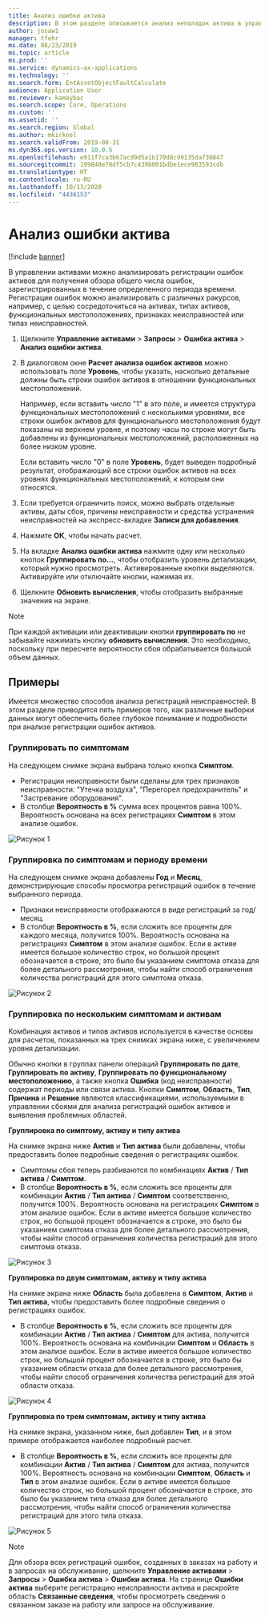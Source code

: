 ```yaml
---
title: Анализ ошибки актива
description: В этом разделе описывается анализ неполадок актива в управлении активами.
author: josaw1
manager: tfehr
ms.date: 08/23/2019
ms.topic: article
ms.prod: ''
ms.service: dynamics-ax-applications
ms.technology: ''
ms.search.form: EntAssetObjectFaultCalculate
audience: Application User
ms.reviewer: kamaybac
ms.search.scope: Core, Operations
ms.custom: ''
ms.assetid: ''
ms.search.region: Global
ms.author: mkirknel
ms.search.validFrom: 2019-08-31
ms.dyn365.ops.version: 10.0.5
ms.openlocfilehash: e911f7ca3b67acd9d5a1b170d8c99135da730847
ms.sourcegitcommit: 199848e78df5cb7c439b001bdbe1ece963593cdb
ms.translationtype: HT
ms.contentlocale: ru-RU
ms.lasthandoff: 10/13/2020
ms.locfileid: "4436153"
---
```

# <a name="asset-fault-analysis"></a>Анализ ошибки актива

[!include [banner](../../includes/banner.md)]

 

В управлении активами можно анализировать регистрации ошибок активов для получения обзора общего числа ошибок, зарегистрированных в течение определенного периода времени. Регистрации ошибок можно анализировать с различных ракурсов, например, с целью сосредоточиться на активах, типах активов, функциональных местоположениях, признаках неисправностей или типах неисправностей.

1. Щелкните **Управление активами** > **Запросы** > **Ошибка актива** > **Анализ ошибки актива**.

2. В диалоговом окне **Расчет анализа ошибок активов** можно использовать поле **Уровень**, чтобы указать, насколько детальные должны быть строки ошибок активов в отношении функциональных местоположений. 

    Например, если вставить число "1" в это поле, и имеется структура функциональных местоположений с несколькими уровнями, все строки ошибок активов для функционального местоположения будут показаны на верхнем уровне, и поэтому часы по строке могут быть добавлены из функциональных местоположений, расположенных на более низком уровне. 
        
    Если вставить число "0" в поле **Уровень**, будет выведен подробный результат, отображающий все строки ошибок активов на всех уровнях функциональных местоположений, к которым они относятся.

3. Если требуется ограничить поиск, можно выбрать отдельные активы, даты сбоя, причины неисправности и средства устранения неисправностей на экспресс-вкладке **Записи для добавления**.

4. Нажмите **ОК**, чтобы начать расчет.

5. На вкладке **Анализ ошибки актива** нажмите одну или несколько кнопок **Группировать по...**, чтобы отобразить уровень детализации, который нужно просмотреть. Активированные кнопки выделяются. Активируйте или отключайте кнопки, нажимая их.

6. Щелкните **Обновить вычисления**, чтобы отобразить выбранные значения на экране. 

>[!NOTE]
>При каждой активации или деактивации кнопки **группировать по** не забывайте нажимать кнопку **обновить вычисления**. Это необходимо, поскольку при пересчете вероятности сбоя обрабатывается большой объем данных.

## <a name="examples"></a>Примеры

Имеется множество способов анализа регистраций неисправностей. В этом разделе приводится пять примеров того, как различные выборки данных могут обеспечить более глубокое понимание и подробности при анализе регистрации ошибок активов.

### <a name="group-by-symptoms"></a>Группировать по симптомам

На следующем снимке экрана выбрана только кнопка **Симптом**.

- Регистрации неисправности были сделаны для трех признаков неисправности: "Утечка воздуха", "Перегорел предохранитель" и "Застревание оборудования".  
- В столбце **Вероятность в %** сумма всех процентов равна 100%. Вероятность основана на всех регистрациях **Симптом** в этом анализе ошибок.

![Рисунок 1](media/06-controlling-and-reporting.png)

### <a name="group-by-symptoms-and-time-period"></a>Группировка по симптомам и периоду времени

На следующем снимке экрана добавлены **Год** и **Месяц**, демонстрирующие способы просмотра регистраций ошибок в течение выбранного периода.

- Признаки неисправности отображаются в виде регистраций за год/месяц.  
- В столбце **Вероятность в %**, если сложить все проценты для каждого месяца, получится 100%. Вероятность основана на регистрациях **Симптом** в этом анализе ошибок. Если в активе имеется большое количество строк, но большой процент обозначается в строке, это было бы указанием симптома отказа для более детального рассмотрения, чтобы найти способ ограничения количества регистраций для этого симптома отказа.

![Рисунок 2](media/07-controlling-and-reporting.png)

### <a name="group-by-multiple-symptoms-and-assets"></a>Группировка по нескольким симптомам и активам

Комбинация активов и типов активов используется в качестве основы для расчетов, показанных на трех снимках экрана ниже, с увеличением уровня детализации.  

Обычно кнопки в группах панели операций **Группировать по дате**, **Группировать по активу**, **Группировать по функциональному местоположению**, а также кнопка **Ошибка** (код неисправности) содержат периоды или связи актива. Кнопки **Симптом**, **Область**, **Тип**, **Причина** и **Решение** являются классификациями, используемыми в управлении сбоями для анализа регистраций ошибок активов и выявления проблемных областей.  

**Группировка по симптому, активу и типу актива**

На снимке экрана ниже **Актив** и **Тип актива** были добавлены, чтобы предоставить более подробные сведения о регистрациях ошибок.

- Симптомы сбоя теперь разбиваются по комбинациях **Актив** / **Тип актива** / **Симптом**.  
- В столбце **Вероятность в %**, если сложить все проценты для комбинации **Актив** / **Тип актива** / **Симптом** соответственно, получится 100%. Вероятность основана на регистрациях **Симптом** в этом анализе ошибок. Если в активе имеется большое количество строк, но большой процент обозначается в строке, это было бы указанием симптома отказа для более детального рассмотрения, чтобы найти способ ограничения количества регистраций для этого симптома отказа.

![Рисунок 3](media/08-controlling-and-reporting.png)

**Группировка по двум симптомам, активу и типу актива**

На снимке экрана ниже **Область** была добавлена в **Симптом**, **Актив** и **Тип актива**, чтобы предоставить более подробные сведения о регистрациях ошибок.

- В столбце **Вероятность в %**, если сложить все проценты для комбинации **Актив** / **Тип актива** / **Симптом** для актива, получится 100%. Вероятность основана на комбинации **Симптом** и **Область** в этом анализе ошибок. Если в активе имеется большое количество строк, но большой процент обозначается в строке, это было бы указанием области отказа для более детального рассмотрения, чтобы найти способ ограничения количества регистраций для этой области отказа.  

![Рисунок 4](media/09-controlling-and-reporting.png)

**Группировка по трем симптомам, активу и типу актива**

На снимке экрана, указанном ниже, был добавлен **Тип**, и в этом примере отображается наиболее подробный расчет.
 
- В столбце **Вероятность в %**, если сложить все проценты для комбинации **Актив** / **Тип актива** / **Симптом** для актива, получится 100%. Вероятность основана на комбинации **Симптом**, **Область** и **Тип** в этом анализе ошибок. Если в активе имеется большое количество строк, но большой процент обозначается в строке, это было бы указанием типа отказа для более детального рассмотрения, чтобы найти способ ограничения количества регистраций для этого типа отказа.

![Рисунок 5](media/10-controlling-and-reporting.png)


>[!NOTE]
>Для обзора всех регистраций ошибок, созданных в заказах на работу и в запросах на обслуживание, щелкните **Управление активами** > **Запросы** > **Ошибка актива** > **Ошибки актива**. На странице **Ошибки актива** выберите регистрацию неисправности актива и раскройте область **Связанные сведения**, чтобы просмотреть сведения о связанном заказе на работу или запросе на обслуживание.

